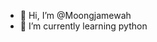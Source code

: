 - 👋 Hi, I’m @Moongjamewah
- 🌱 I’m currently learning python

<!---
Moongjamewah/Moongjamewah is a ✨ special ✨ repository because its `README.md` (this file) appears on your GitHub profile.
You can click the Preview link to take a look at your changes.
--->

